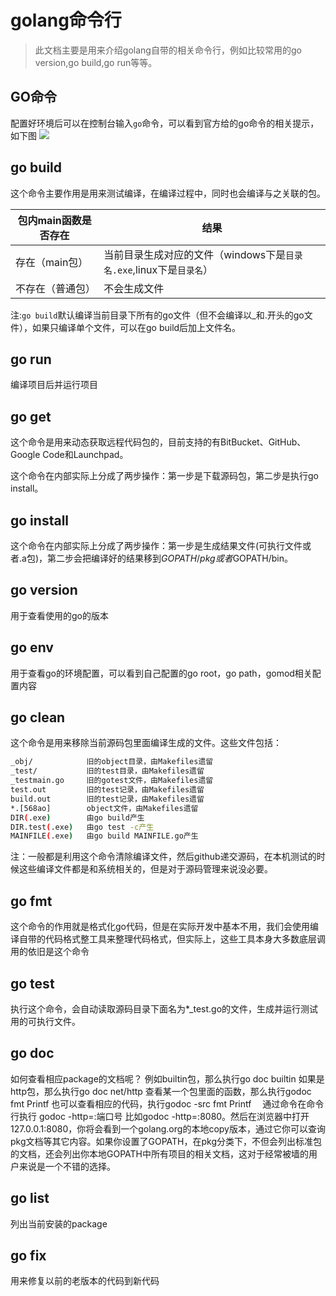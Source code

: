 # golang命令行

> 此文档主要是用来介绍golang自带的相关命令行，例如比较常用的go version,go build,go run等等。

## GO命令
配置好环境后可以在控制台输入`go`命令，可以看到官方给的go命令的相关提示，如下图
![](./images/golang/go命令.png)

## go build
这个命令主要作用是用来测试编译，在编译过程中，同时也会编译与之关联的包。

| 包内main函数是否存在 | 结果                   |
| -------------------- | ---------------------- |
| 存在（main包）       | 当前目录生成对应的文件（windows下是`目录名.exe`,linux下是`目录名`） |
| 不存在（普通包）     | 不会生成文件 |

注:`go build`默认编译当前目录下所有的go文件（但不会编译以_和.开头的go文件），如果只编译单个文件，可以在go build后加上文件名。

## go run

编译项目后并运行项目

## go get

这个命令是用来动态获取远程代码包的，目前支持的有BitBucket、GitHub、Google Code和Launchpad。

这个命令在内部实际上分成了两步操作：第一步是下载源码包，第二步是执行go install。

## go install

这个命令在内部实际上分成了两步操作：第一步是生成结果文件(可执行文件或者.a包)，第二步会把编译好的结果移到$GOPATH/pkg或者$GOPATH/bin。

## go version

用于查看使用的go的版本

## go env 

用于查看go的环境配置，可以看到自己配置的go root，go path，gomod相关配置内容

## go clean

这个命令是用来移除当前源码包里面编译生成的文件。这些文件包括：

```bash
_obj/            旧的object目录，由Makefiles遗留
_test/           旧的test目录，由Makefiles遗留
_testmain.go     旧的gotest文件，由Makefiles遗留
test.out         旧的test记录，由Makefiles遗留
build.out        旧的test记录，由Makefiles遗留
*.[568ao]        object文件，由Makefiles遗留
DIR(.exe)        由go build产生
DIR.test(.exe)   由go test -c产生
MAINFILE(.exe)   由go build MAINFILE.go产生
```

注：一般都是利用这个命令清除编译文件，然后github递交源码，在本机测试的时候这些编译文件都是和系统相关的，但是对于源码管理来说没必要。

## go fmt

这个命令的作用就是格式化go代码，但是在实际开发中基本不用，我们会使用编译自带的代码格式整工具来整理代码格式，但实际上，这些工具本身大多数底层调用的依旧是这个命令

## go test

执行这个命令，会自动读取源码目录下面名为*_test.go的文件，生成并运行测试用的可执行文件。

## go doc

如何查看相应package的文档呢？ 例如builtin包，那么执行go doc builtin 如果是http包，那么执行go doc net/http 查看某一个包里面的函数，那么执行godoc fmt Printf 也可以查看相应的代码，执行godoc -src fmt Printf
 　通过命令在命令行执行 godoc -http=:端口号 比如godoc -http=:8080。然后在浏览器中打开127.0.0.1:8080，你将会看到一个golang.org的本地copy版本，通过它你可以查询pkg文档等其它内容。如果你设置了GOPATH，在pkg分类下，不但会列出标准包的文档，还会列出你本地GOPATH中所有项目的相关文档，这对于经常被墙的用户来说是一个不错的选择。

## go list

列出当前安装的package

## go fix

用来修复以前的老版本的代码到新代码



